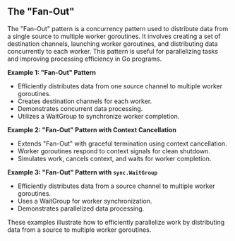 ## The "Fan-Out"

The "Fan-Out" pattern is a concurrency pattern used to distribute data from a single source to multiple worker goroutines. It involves creating a set of destination channels, launching worker goroutines, and distributing data concurrently to each worker. This pattern is useful for parallelizing tasks and improving processing efficiency in Go programs.

**Example 1: "Fan-Out" Pattern**
- Efficiently distributes data from one source channel to multiple worker goroutines.
- Creates destination channels for each worker.
- Demonstrates concurrent data processing.
- Utilizes a WaitGroup to synchronize worker completion.

**Example 2: "Fan-Out" Pattern with Context Cancellation**
- Extends "Fan-Out" with graceful termination using context cancellation.
- Worker goroutines respond to context signals for clean shutdown.
- Simulates work, cancels context, and waits for worker completion.

**Example 3: "Fan-Out" Pattern with `sync.WaitGroup`**
- Efficiently distributes data from a source channel to multiple worker goroutines.
- Uses a WaitGroup for worker synchronization.
- Demonstrates parallelized data processing.

These examples illustrate how to efficiently parallelize work by distributing data from a source to multiple worker goroutines.